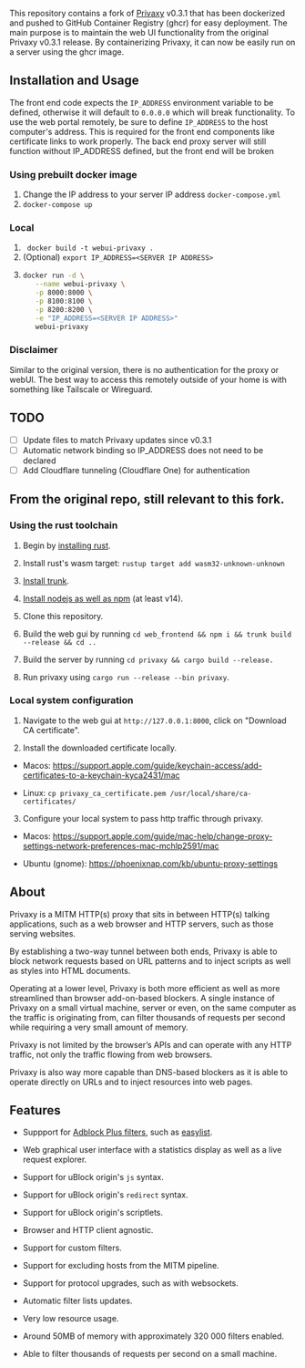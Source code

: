 This repository contains a fork of [Privaxy](https://github.com/Barre/privaxy) v0.3.1 that has been dockerized and pushed to GitHub Container Registry (ghcr) for easy deployment. The main purpose is to maintain the web UI functionality from the original Privaxy v0.3.1 release. By containerizing Privaxy, it can now be easily run on a server using the ghcr image.

## Installation and Usage

The front end code expects the `IP_ADDRESS` environment variable to be defined, otherwise it will default to `0.0.0.0` which will break functionality. To use the web portal remotely, be sure to define `IP_ADDRESS` to the host computer's address. This is required for the front end components like certificate links to work properly. The back end proxy server will still function without IP_ADDRESS defined, but the front end will be broken

### Using prebuilt docker image

1. Change the IP address to your server IP address `docker-compose.yml`
2. `docker-compose up`

### Local

1.  ` docker build -t webui-privaxy .`
2.  (Optional) `export IP_ADDRESS=<SERVER IP ADDRESS>`
3.  ```bash
    docker run -d \
       --name webui-privaxy \
       -p 8000:8000 \
       -p 8100:8100 \
       -p 8200:8200 \
       -e "IP_ADDRESS=<SERVER IP ADDRESS>"
       webui-privaxy
    ```

### Disclaimer

Similar to the original version, there is no authentication for the proxy or webUI. The best way to access this remotely outside of your home is with something like Tailscale or Wireguard.

## TODO

- [ ] Update files to match Privaxy updates since v0.3.1
- [ ] Automatic network binding so IP_ADDRESS does not need to be declared
- [ ] Add Cloudflare tunneling (Cloudflare One) for authentication

## From the original repo, still relevant to this fork.

### Using the rust toolchain

1. Begin by [installing rust](https://www.rust-lang.org/tools/install).

2. Install rust's wasm target: `rustup target add wasm32-unknown-unknown`

3. [Install trunk](https://trunkrs.dev/#install).

4. [Install nodejs as well as npm](https://docs.npmjs.com/downloading-and-installing-node-js-and-npm) (at least v14).

5. Clone this repository.

6. Build the web gui by running `cd web_frontend && npm i && trunk build --release && cd ..`

7. Build the server by running `cd privaxy && cargo build --release.`

8. Run privaxy using `cargo run --release --bin privaxy`.

### Local system configuration

1. Navigate to the web gui at `http://127.0.0.1:8000`, click on "Download CA certificate".

2. Install the downloaded certificate locally.

- Macos: <https://support.apple.com/guide/keychain-access/add-certificates-to-a-keychain-kyca2431/mac>

- Linux: `cp privaxy_ca_certificate.pem /usr/local/share/ca-certificates/`

3. Configure your local system to pass http traffic through privaxy.

- Macos: <https://support.apple.com/guide/mac-help/change-proxy-settings-network-preferences-mac-mchlp2591/mac>

- Ubuntu (gnome): <https://phoenixnap.com/kb/ubuntu-proxy-settings>

## About

Privaxy is a MITM HTTP(s) proxy that sits in between HTTP(s) talking applications, such as a web browser and HTTP servers, such as those serving websites.

By establishing a two-way tunnel between both ends, Privaxy is able to block network requests based on URL patterns and to inject scripts as well as styles into HTML documents.

Operating at a lower level, Privaxy is both more efficient as well as more streamlined than browser add-on-based blockers. A single instance of Privaxy on a small virtual machine, server or even, on the same computer as the traffic is originating from, can filter thousands of requests per second while requiring a very small amount of memory.

Privaxy is not limited by the browser’s APIs and can operate with any HTTP traffic, not only the traffic flowing from web browsers.

Privaxy is also way more capable than DNS-based blockers as it is able to operate directly on URLs and to inject resources into web pages.

## Features

- Suppport for [Adblock Plus filters](https://adblockplus.org/filter-cheatsheet), such as [easylist](https://easylist.to/).

- Web graphical user interface with a statistics display as well as a live request explorer.

- Support for uBlock origin's `js` syntax.

- Support for uBlock origin's `redirect` syntax.

- Support for uBlock origin's scriptlets.

- Browser and HTTP client agnostic.

- Support for custom filters.

- Support for excluding hosts from the MITM pipeline.

- Support for protocol upgrades, such as with websockets.

- Automatic filter lists updates.

- Very low resource usage.

- Around 50MB of memory with approximately 320 000 filters enabled.

- Able to filter thousands of requests per second on a small machine.
